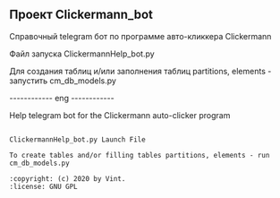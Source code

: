 
Проект  Clickermann_bot
-----------------------------------------------

Справочный telegram бот по программе авто-кликкера Clickermann

Файл запуска ClickermannHelp_bot.py


Для создания таблиц и/или 
заполнения таблиц partitions, elements - запустить cm_db_models.py


------------ eng ------------

Help telegram bot for the Clickermann auto-clicker program
~~~~~~~~~~~~~~

ClickermannHelp_bot.py Launch File

To create tables and/or filling tables partitions, elements - run cm_db_models.py

:copyright: (c) 2020 by Vint.
:license: GNU GPL
